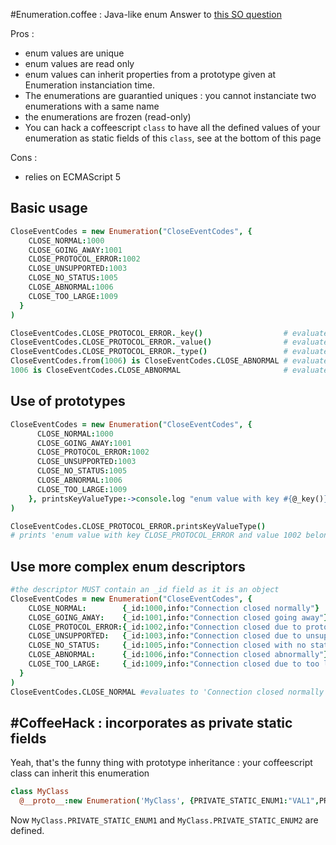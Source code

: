 
#Enumeration.coffee : Java-like enum
Answer to [this SO question](http://stackoverflow.com/questions/9369780/coffeescript-and-enum-values)  

Pros : 
* enum values are unique
* enum values are read only
* enum values can inherit properties from a prototype given at Enumeration instanciation time. 
* The enumerations are guarantied uniques : you cannot instanciate two enumerations with a same name
* the enumerations are frozen (read-only)
* You can hack a coffeescript `class` to have all the defined values of your enumeration as static fields of this `class`, see at the bottom of this page

Cons :
* relies on ECMAScript 5 

## Basic usage

```coffeescript
CloseEventCodes = new Enumeration("CloseEventCodes", {
    CLOSE_NORMAL:1000
    CLOSE_GOING_AWAY:1001
    CLOSE_PROTOCOL_ERROR:1002
    CLOSE_UNSUPPORTED:1003
    CLOSE_NO_STATUS:1005
    CLOSE_ABNORMAL:1006
    CLOSE_TOO_LARGE:1009
  }
)
```
```coffeescript
CloseEventCodes.CLOSE_PROTOCOL_ERROR._key()                  # evaluates to 'CLOSE_PROTOCOL_ERROR'  
CloseEventCodes.CLOSE_PROTOCOL_ERROR._value()                # evaluates to 1002  
CloseEventCodes.CLOSE_PROTOCOL_ERROR._type()                 # evaluates to 'CloseEventCodes'  
CloseEventCodes.from(1006) is CloseEventCodes.CLOSE_ABNORMAL # evaluates to true
1006 is CloseEventCodes.CLOSE_ABNORMAL                       # evaluates to false
```

## Use of prototypes

```coffeescript
CloseEventCodes = new Enumeration("CloseEventCodes", {
      CLOSE_NORMAL:1000
      CLOSE_GOING_AWAY:1001
      CLOSE_PROTOCOL_ERROR:1002
      CLOSE_UNSUPPORTED:1003
      CLOSE_NO_STATUS:1005
      CLOSE_ABNORMAL:1006
      CLOSE_TOO_LARGE:1009
    }, printsKeyValueType:->console.log "enum value with key #{@_key()} and value #{@_value()} belonging to instance #{@_type()} of Class Enumeration"
)
```
```coffeescript
CloseEventCodes.CLOSE_PROTOCOL_ERROR.printsKeyValueType() 
# prints 'enum value with key CLOSE_PROTOCOL_ERROR and value 1002 belonging to instance CloseEventCodes of Class Enumeration'
```
## Use more complex enum descriptors
```coffeescript
#the descriptor MUST contain an _id field as it is an object
CloseEventCodes = new Enumeration("CloseEventCodes", {
    CLOSE_NORMAL:        {_id:1000,info:"Connection closed normally"}
    CLOSE_GOING_AWAY:    {_id:1001,info:"Connection closed going away"}
    CLOSE_PROTOCOL_ERROR:{_id:1002,info:"Connection closed due to protocol error"}
    CLOSE_UNSUPPORTED:   {_id:1003,info:"Connection closed due to unsupported operation"}
    CLOSE_NO_STATUS:     {_id:1005,info:"Connection closed with no status"}
    CLOSE_ABNORMAL:      {_id:1006,info:"Connection closed abnormally"}
    CLOSE_TOO_LARGE:     {_id:1009,info:"Connection closed due to too large packet"}
  }
)
CloseEventCodes.CLOSE_NORMAL #evaluates to 'Connection closed normally'
```

## #CoffeeHack : incorporates as private static fields
Yeah, that's the funny thing with prototype inheritance : your coffeescript class can inherit this enumeration 

```coffeescript
class MyClass
  @__proto__:new Enumeration('MyClass', {PRIVATE_STATIC_ENUM1:"VAL1",PRIVATE_STATIC_ENUM2:"VAL2"})
```
Now `MyClass.PRIVATE_STATIC_ENUM1` and `MyClass.PRIVATE_STATIC_ENUM2` are defined.
